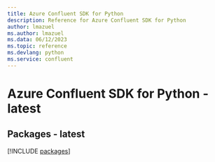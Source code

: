 ```yaml
---
title: Azure Confluent SDK for Python
description: Reference for Azure Confluent SDK for Python
author: lmazuel
ms.author: lmazuel
ms.data: 06/12/2023
ms.topic: reference
ms.devlang: python
ms.service: confluent
---
```

# Azure Confluent SDK for Python - latest
## Packages - latest
[!INCLUDE [packages](confluent-index.md)]